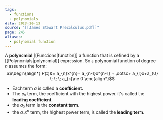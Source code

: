 ```yaml
---
tags:
  - functions
  - polynomials
date: 2023-10-13
source: "[[James Stewart Precalculus.pdf]]"
page: 246
aliases:
  - polynomial function
---
```

A **polynomial** [[Functions|function]] a function that is defined by a [[Polynomials|polynomial]] expression. So a polynomial function of degree $n$ assumes the form:
$$\begin{align*}
P(x)&= a_{n}x^{n}+ a_{n-1}x^{n-1} + \dotsc+ a_{1}x+a_{0} \; \; \; a_{n}\ne 0
\end{align*}$$
- Each term $a$ is called a **coefficient.**
- The $a_{n}$ term, the coefficient with the highest power, it's called the **leading coefficient**.
- the $a_{0}$ term is the **constant term**.
- the $a_{n}x^{n}$ term, the highest power term, is called the **leading term**.